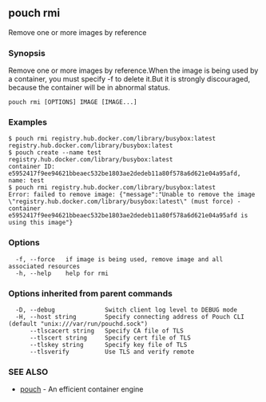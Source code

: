 ## pouch rmi

Remove one or more images by reference

### Synopsis

Remove one or more images by reference.When the image is being used by a container, you must specify -f to delete it.But it is strongly discouraged, because the container will be in abnormal status.

```
pouch rmi [OPTIONS] IMAGE [IMAGE...]
```

### Examples

```
$ pouch rmi registry.hub.docker.com/library/busybox:latest
registry.hub.docker.com/library/busybox:latest
$ pouch create --name test registry.hub.docker.com/library/busybox:latest
container ID: e5952417f9ee94621bbeaec532be1803ae2dedeb11a80f578a6d621e04a95afd, name: test
$ pouch rmi registry.hub.docker.com/library/busybox:latest
Error: failed to remove image: {"message":"Unable to remove the image \"registry.hub.docker.com/library/busybox:latest\" (must force) - container e5952417f9ee94621bbeaec532be1803ae2dedeb11a80f578a6d621e04a95afd is using this image"}

```

### Options

```
  -f, --force   if image is being used, remove image and all associated resources
  -h, --help    help for rmi
```

### Options inherited from parent commands

```
  -D, --debug              Switch client log level to DEBUG mode
  -H, --host string        Specify connecting address of Pouch CLI (default "unix:///var/run/pouchd.sock")
      --tlscacert string   Specify CA file of TLS
      --tlscert string     Specify cert file of TLS
      --tlskey string      Specify key file of TLS
      --tlsverify          Use TLS and verify remote
```

### SEE ALSO

* [pouch](pouch.md)	 - An efficient container engine

